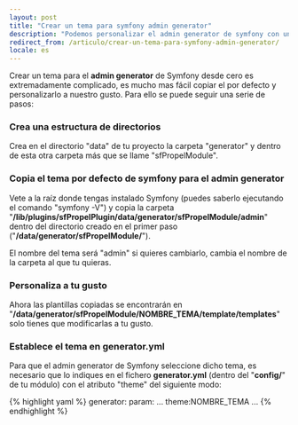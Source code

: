 ```yaml
---
layout: post
title: "Crear un tema para symfony admin generator"
description: "Podemos personalizar el admin generator de symfony con un tema"
redirect_from: /articulo/crear-un-tema-para-symfony-admin-generator/
locale: es
---
```


Crear un tema para el **admin generator** de Symfony desde cero es extremadamente complicado, es mucho mas fácil copiar el por defecto y personalizarlo a nuestro gusto. Para ello se puede seguir una serie de pasos:

### Crea una estructura de directorios
Crea en el directorio "data" de tu proyecto la carpeta "generator" y dentro de esta otra carpeta más que se llame "sfPropelModule".

### Copia el tema por defecto de symfony para el admin generator
Vete a la raíz donde tengas instalado Symfony (puedes saberlo ejecutando el comando "symfony -V") y copia la carpeta "**/lib/plugins/sfPropelPlugin/data/generator/sfPropelModule/admin**" dentro del directorio creado en el primer paso ("**/data/generator/sfPropelModule/**").

El nombre del tema será "admin" si quieres cambiarlo, cambia el nombre de la carpeta al que tu quieras.

### Personaliza a tu gusto
Ahora las plantillas copiadas se encontrarán en "**/data/generator/sfPropelModule/NOMBRE_TEMA/template/templates**" solo tienes que modificarlas a tu gusto.

### Establece el tema en generator.yml
Para que el admin generator de Symfony seleccione dicho tema, es necesario que lo indiques en el fichero <strong>generator.yml</strong> (dentro del "**config/**" de tu módulo) con el atributo "theme" del siguiente modo:

{% highlight yaml %}
generator:
  param:
    ...
    theme:NOMBRE_TEMA
    ...
{% endhighlight %}
